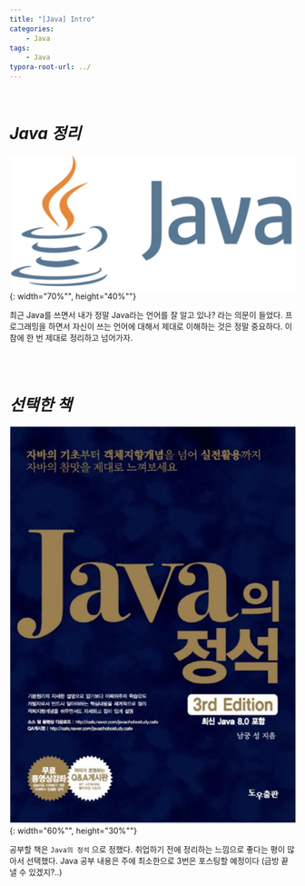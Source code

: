 ```yaml
---
title: "[Java] Intro"
categories: 
    - Java
tags:
    - Java
typora-root-url: ../
---
```


<br>



# *Java 정리*



![img1](/assets/images/20_1.png){: width="70%"", height="40%""}





최근 Java를 쓰면서 내가 정말 Java라는 언어를 잘 알고 있나? 라는 의문이 들었다. 프로그래밍을 하면서 자신이 쓰는 언어에 대해서 제대로 이해하는 것은 정말 중요하다. 이참에 한 번 제대로 정리하고 넘어가자. 

<br>

<br>



# *선택한 책*

![img2](/assets/images/20_2.png){: width="60%"", height="30%""}



공부할 책은 `Java의 정석` 으로 정했다. 취업하기 전에 정리하는 느낌으로 좋다는 평이 많아서 선택했다. Java 공부 내용은 주에 최소한으로 3번은 포스팅할 예정이다 (금방 끝낼 수 있겠지?..)















